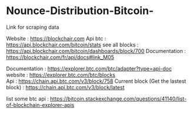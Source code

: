 # Nounce-Distribution-Bitcoin-

Link for scraping data 


Website : https://blockchair.com
Api btc : https://api.blockchair.com/bitcoin/stats
see all blocks : https://api.blockchair.com/bitcoin/dashboards/block/700
Documentation : https://blockchair.com/fr/api/docs#link_M05


Documentation : https://explorer.btc.com/btc/adapter?type=api-doc
website : https://explorer.btc.com/btc/blocks  
Api : https://chain.api.btc.com/v3/block/758
Current block (Get the lastest block) : https://chain.api.btc.com/v3/block/latest



list some btc api : https://bitcoin.stackexchange.com/questions/41140/list-of-blockchain-explorer-apis


